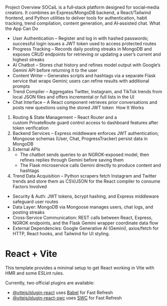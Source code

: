 Project Overview
SOCaiL is a full‑stack platform designed for social‑media creators. It combines an Express/MongoDB backend, a React/Tailwind frontend, and Python utilities to deliver tools for authentication, habit tracking, trend compilation, content generation, and AI‑assisted chat.
What the App Can Do
* User Authentication – Register and log in with hashed passwords; successful login issues a JWT token used to access protected routes  
* Progress Tracking – Records daily posting streaks in MongoDB and exposes CRUD endpoints for retrieving or updating a user’s current and highest streaks 
* AI Chatbot – Stores chat history and refines model output with Google’s Gemini API before returning it to the user 
* Content Writer – Generates scripts and hashtags via a separate Flask service that wraps Gemini; users can refine results with additional prompts  
* Trend Compiler – Aggregates Twitter, Instagram, and TikTok trends from local JSON files and offers incremental or full lists in the UI 
* Chat Interface – A React component retrieves prior conversations and posts new questions using the stored JWT token 
How It Works
1. Routing & State Management – React Router and a custom PrivateRoute guard control access to dashboard features after token verification 
2. Backend Services – Express middleware enforces JWT authentication; Mongoose schemas (User, Chat, ProgressTracker) persist data in MongoDB  
3. External APIs
    * The chatbot sends queries to an NGROK‑exposed model, then refines replies through Gemini before saving them 
    * The Flask microservice calls Gemini directly to produce content and hashtags 
4. Trend Data Acquisition – Python scrapers fetch Instagram and Twitter trends and store them as CSV/JSON for the React compiler to consume  
Factors Involved
* Security & Auth: JWT tokens, bcrypt hashing, and Express middleware safeguard user routes 
* Data Layer: MongoDB via Mongoose manages users, chat logs, and posting streaks 
* Cross‑Service Communication: REST calls between React, Express, NGROK endpoints, and the Flask Gemini wrapper coordinate data flow  
* External Dependencies: Google Generative AI (Gemini), axios/fetch for HTTP, React hooks, and Tailwind for UI styling.





# React + Vite

This template provides a minimal setup to get React working in Vite with HMR and some ESLint rules.

Currently, two official plugins are available:

- [@vitejs/plugin-react](https://github.com/vitejs/vite-plugin-react/blob/main/packages/plugin-react/README.md) uses [Babel](https://babeljs.io/) for Fast Refresh
- [@vitejs/plugin-react-swc](https://github.com/vitejs/vite-plugin-react-swc) uses [SWC](https://swc.rs/) for Fast Refresh

